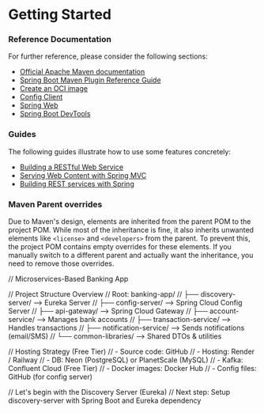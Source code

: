 # Getting Started

### Reference Documentation
For further reference, please consider the following sections:

* [Official Apache Maven documentation](https://maven.apache.org/guides/index.html)
* [Spring Boot Maven Plugin Reference Guide](https://docs.spring.io/spring-boot/3.5.0/maven-plugin)
* [Create an OCI image](https://docs.spring.io/spring-boot/3.5.0/maven-plugin/build-image.html)
* [Config Client](https://docs.spring.io/spring-cloud-config/reference/client.html)
* [Spring Web](https://docs.spring.io/spring-boot/3.5.0/reference/web/servlet.html)
* [Spring Boot DevTools](https://docs.spring.io/spring-boot/3.5.0/reference/using/devtools.html)

### Guides
The following guides illustrate how to use some features concretely:

* [Building a RESTful Web Service](https://spring.io/guides/gs/rest-service/)
* [Serving Web Content with Spring MVC](https://spring.io/guides/gs/serving-web-content/)
* [Building REST services with Spring](https://spring.io/guides/tutorials/rest/)

### Maven Parent overrides

Due to Maven's design, elements are inherited from the parent POM to the project POM.
While most of the inheritance is fine, it also inherits unwanted elements like `<license>` and `<developers>` from the parent.
To prevent this, the project POM contains empty overrides for these elements.
If you manually switch to a different parent and actually want the inheritance, you need to remove those overrides.

// Microservices-Based Banking App

// Project Structure Overview
// Root: banking-app/
// ├── discovery-server/           --> Eureka Server
// ├── config-server/              --> Spring Cloud Config Server
// ├── api-gateway/                --> Spring Cloud Gateway
// ├── account-service/            --> Manages bank accounts
// ├── transaction-service/        --> Handles transactions
// ├── notification-service/       --> Sends notifications (email/SMS)
// └── common-libraries/           --> Shared DTOs & utilities

// Hosting Strategy (Free Tier)
// - Source code: GitHub
// - Hosting: Render / Railway
// - DB: Neon (PostgreSQL) or PlanetScale (MySQL)
// - Kafka: Confluent Cloud (Free Tier)
// - Docker images: Docker Hub
// - Config files: GitHub (for config server)

// Let's begin with
 the Discovery Server (Eureka)
// Next step: Setup discovery-server with Spring Boot and Eureka dependency
